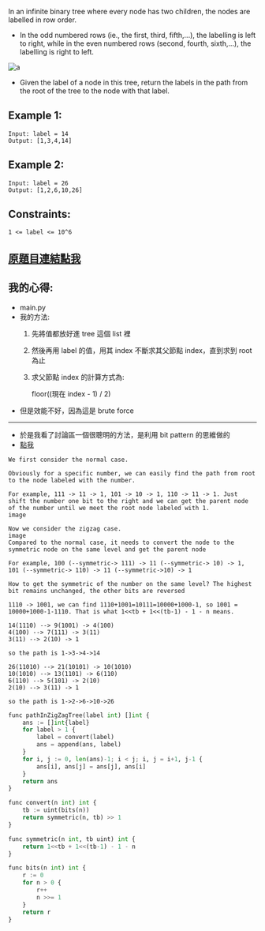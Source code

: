 In an infinite binary tree where every node has two children, the nodes are labelled in row order.

* In the odd numbered rows (ie., the first, third, fifth,...), the labelling is left to right, while in the even numbered rows (second, fourth, sixth,...), the labelling is right to left.

![a](https://assets.leetcode.com/uploads/2019/06/24/tree.png)

* Given the label of a node in this tree, return the labels in the path from the root of the tree to the node with that label.

 

## Example 1:

	Input: label = 14
	Output: [1,3,4,14]

## Example 2:

	Input: label = 26
	Output: [1,2,6,10,26]
 

## Constraints:

	1 <= label <= 10^6

## [原題目連結點我](https://leetcode.com/problems/path-in-zigzag-labelled-binary-tree/)

## 我的心得:
* main.py
* 我的方法:
	1. 先將值都放好進 tree 這個 list 裡
	2. 然後再用 label 的值，用其 index 不斷求其父節點 index，直到求到 root 為止
	3. 求父節點 index 的計算方式為:

		floor((現在 index - 1) / 2) 
* 但是效能不好，因為這是 brute force
-----

* 於是我看了討論區一個很聰明的方法，是利用 bit pattern 的思維做的
* [點我](https://leetcode.com/problems/path-in-zigzag-labelled-binary-tree/discuss/323848/Golang-O(log-n)-with-detail-explanation)  
```
We first consider the normal case.

Obviously for a specific number, we can easily find the path from root to the node labeled with the number.

For example, 111 -> 11 -> 1, 101 -> 10 -> 1, 110 -> 11 -> 1. Just shift the number one bit to the right and we can get the parent node of the number until we meet the root node labeled with 1.
image

Now we consider the zigzag case.
image
Compared to the normal case, it needs to convert the node to the symmetric node on the same level and get the parent node

For example, 100 (--symmetric-> 111) -> 11 (--symmetric-> 10) -> 1, 101 (--symmetric-> 110) -> 11 (--symmetric->10) -> 1

How to get the symmetric of the number on the same level? The highest bit remains unchanged, the other bits are reversed

1110 -> 1001, we can find 1110+1001=10111=10000+1000-1, so 1001 = 10000+1000-1-1110. That is what 1<<tb + 1<<(tb-1) - 1 - n means.

14(1110) --> 9(1001) -> 4(100)
4(100) --> 7(111) -> 3(11)
3(11) --> 2(10) -> 1

so the path is 1->3->4->14

26(11010) --> 21(10101) -> 10(1010)
10(1010) --> 13(1101) -> 6(110)
6(110) --> 5(101) -> 2(10)
2(10) --> 3(11) -> 1

so the path is 1->2->6->10->26
```

```python
func pathInZigZagTree(label int) []int {
	ans := []int{label}
	for label > 1 {
		label = convert(label)
		ans = append(ans, label)
	}
	for i, j := 0, len(ans)-1; i < j; i, j = i+1, j-1 {
		ans[i], ans[j] = ans[j], ans[i]
	}
	return ans
}

func convert(n int) int {
	tb := uint(bits(n))
	return symmetric(n, tb) >> 1
}

func symmetric(n int, tb uint) int {
	return 1<<tb + 1<<(tb-1) - 1 - n
}

func bits(n int) int {
	r := 0
	for n > 0 {
		r++
		n >>= 1
	}
	return r
}
```
